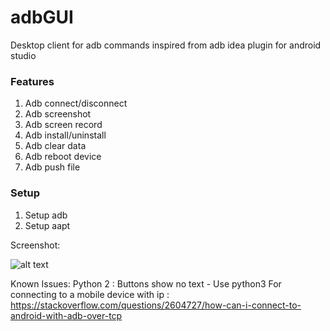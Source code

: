 # adbGUI
Desktop client for adb commands inspired from adb idea plugin for android studio 

### Features
1. Adb connect/disconnect
2. Adb screenshot
3. Adb screen record
4. Adb install/uninstall
5. Adb clear data
6. Adb reboot device
7. Adb push file

### Setup
1. Setup adb
2. Setup aapt

Screenshot: 

![alt text][img]

[img]: https://github.com/sunwicked/adbGUI/blob/master/screenshots/Screen%20Shot%202019-04-06%20at%206.30.28%20PM.png "ADB GUI MAC"

Known Issues:
Python 2 : Buttons show no text -  Use python3
For connecting to a mobile device with ip : https://stackoverflow.com/questions/2604727/how-can-i-connect-to-android-with-adb-over-tcp
